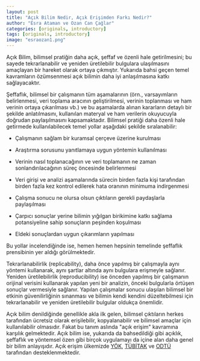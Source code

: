 ```yaml
---
layout: post
title: "Açık Bilim Nedir, Açık Erişimden Farkı Nedir?"
author: "Esra Ataman ve Ozan Can Çağlar"
categories: [originals, introductory]
tags: [originals, introductory]
image: "esraozan1.png"
---
```


Açık Bilim, bilimsel pratiğin daha açık, şeffaf ve özenli hale
getirilmesini; bu sayede tekrarlanabilir ve yeniden üretilebilir
bulgulara ulaşılmasını amaçlayan bir hareket olarak ortaya çıkmıştır.
Yukarıda bahsi geçen temel kavramların özümsenmesi açık bilimin daha iyi
anlaşılmasına katkı sağlayacaktır.

Şeffaflık, bilimsel bir çalışmanın tüm aşamalarının (örn., varsayımların
belirlenmesi, veri toplama aracının geliştirilmesi, verinin toplanması
ve ham verinin ortaya çıkarılması vb.) ve bu aşamalarda alınan
kararların detaylı bir şekilde anlatılmasını, kullanılan materyal ve ham
verilerin okuyucuyla doğrudan paylaşılmasını kapsamaktadır. Bilimsel
pratiği daha özenli hale getirmede kullanılabilecek temel yollar
aşağıdaki şekilde sıralanabilir:

-   Çalışmanın sağlam bir kuramsal çerçeve üzerine kurulması

-   Araştırma sorusunu yanıtlamaya uygun yöntemin kullanılması

-   Verinin nasıl toplanacağının ve veri toplamanın ne zaman sonlandırılacağının süreç öncesinde belirlenmesi

-   Veri girişi ve analizi aşamalarında sürecin birden fazla kişi tarafından birden fazla kez kontrol edilerek hata oranının minimuma indirgenmesi

-   Çalışma sonucu ne olursa olsun çıktıların gerekli paydaşlarla paylaşılması

-   Çarpıcı sonuçlar yerine bilimin yığılgan birikimine katkı sağlama potansiyeline sahip sonuçların peşinden koşulması

-   Eldeki sonuçlardan uygun çıkarımların yapılması

Bu yollar incelendiğinde ise, hemen hemen hepsinin temelinde şeffaflık
prensibinin yer aldığı görülmektedir.

Tekrarlanabilirlik (replicability), daha önce yapılmış bir çalışmayla
aynı yöntemi kullanarak, aynı şartlar altında aynı bulgulara erişmeyle
sağlanır. Yeniden üretilebilirlik (reproducibility) ise önceden yapılmış
bir çalışmanın orijinal verisini kullanarak yapılan yeni bir analizin,
önceki bulgularla örtüşen sonuçlar vermesiyle sağlanır. Yapılan
çalışmalar sonucu ulaşılan bilimsel bir etkinin güvenilirliğinin
sınanması ve bilimin kendi kendini düzeltebilmesi için tekrarlanabilir
ve yeniden üretilebilir bulgular oldukça önemlidir.

Açık bilim denildiğinde genellikle akla ilk gelen, bilimsel çıktıların
herkes tarafından ücretsiz olarak erişilebilir, kopyalanabilir ve
bilimsel amaçlar için kullanılabilir olmasıdır. Fakat bu tanım aslında
"açık erişim" kavramına karşılık gelmektedir. Açık bilim ise, yukarıda
da bahsedildiği gibi açıklık, şeffaflık ve yöntemsel özen gibi birçok
uygulamayı da içine alan daha genel bir bilim anlayışıdır. Açık erişim
ülkemizde
[YÖK](https://acikerisim.yok.gov.tr/acik-erisim),
[TÜBİTAK](https://cabim.ulakbim.gov.tr/ulakbim-acik-erisim-faaliyetleri/)
ve
[ODTÜ](https://lib.metu.edu.tr/tr/acik-erisim-ve-kurumsal-arsiv-birimi-0)
tarafından desteklenmektedir.
